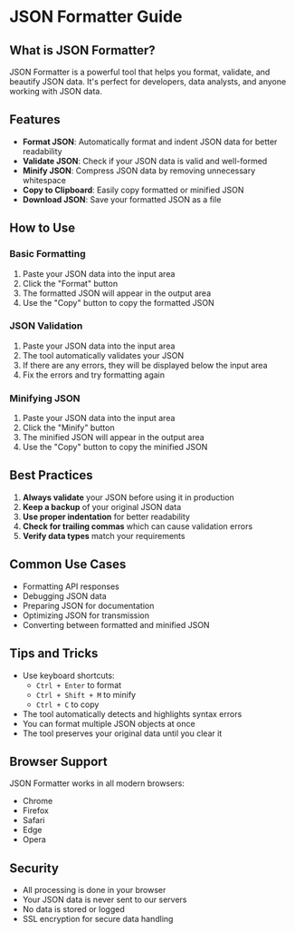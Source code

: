 # JSON Formatter Guide

## What is JSON Formatter?

JSON Formatter is a powerful tool that helps you format, validate, and beautify JSON data. It's perfect for developers, data analysts, and anyone working with JSON data.

## Features

- **Format JSON**: Automatically format and indent JSON data for better readability
- **Validate JSON**: Check if your JSON data is valid and well-formed
- **Minify JSON**: Compress JSON data by removing unnecessary whitespace
- **Copy to Clipboard**: Easily copy formatted or minified JSON
- **Download JSON**: Save your formatted JSON as a file

## How to Use

### Basic Formatting

1. Paste your JSON data into the input area
2. Click the "Format" button
3. The formatted JSON will appear in the output area
4. Use the "Copy" button to copy the formatted JSON

### JSON Validation

1. Paste your JSON data into the input area
2. The tool automatically validates your JSON
3. If there are any errors, they will be displayed below the input area
4. Fix the errors and try formatting again

### Minifying JSON

1. Paste your JSON data into the input area
2. Click the "Minify" button
3. The minified JSON will appear in the output area
4. Use the "Copy" button to copy the minified JSON

## Best Practices

1. **Always validate** your JSON before using it in production
2. **Keep a backup** of your original JSON data
3. **Use proper indentation** for better readability
4. **Check for trailing commas** which can cause validation errors
5. **Verify data types** match your requirements

## Common Use Cases

- Formatting API responses
- Debugging JSON data
- Preparing JSON for documentation
- Optimizing JSON for transmission
- Converting between formatted and minified JSON

## Tips and Tricks

- Use keyboard shortcuts:
  - `Ctrl + Enter` to format
  - `Ctrl + Shift + M` to minify
  - `Ctrl + C` to copy
- The tool automatically detects and highlights syntax errors
- You can format multiple JSON objects at once
- The tool preserves your original data until you clear it

## Browser Support

JSON Formatter works in all modern browsers:
- Chrome
- Firefox
- Safari
- Edge
- Opera

## Security

- All processing is done in your browser
- Your JSON data is never sent to our servers
- No data is stored or logged
- SSL encryption for secure data handling 